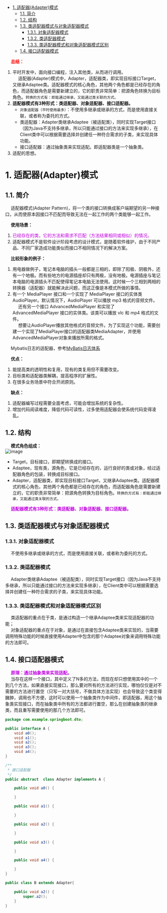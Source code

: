 
<!-- TOC -->

- [1. 适配器(Adapter)模式](#1-适配器adapter模式)
    - [1.1. 简介](#11-简介)
    - [1.2. 结构](#12-结构)
    - [1.3. 类适配器模式与对象适配器模式](#13-类适配器模式与对象适配器模式)
        - [1.3.1. 对象适配器模式](#131-对象适配器模式)
        - [1.3.2. 类适配器模式](#132-类适配器模式)
        - [1.3.3. 类适配器模式和对象适配器模式区别](#133-类适配器模式和对象适配器模式区别)
    - [1.4. 接口适配器模式](#14-接口适配器模式)

<!-- /TOC -->


&emsp; **<font color = "red">总结：</font>**  
1. 平时开发中，面向接口编程，注入其他类，从而进行调用。  
&emsp; 适配器(Adapter)模式中，Adapter，适配器类，即实现目标接口Target，又继承Adaptee类。适配器模式的核心角色，其他两个角色都是已经存在的角色，而适配器角色是需要新建立的，它的职责非常简单：把源角色转换为目标角色。`转换的方式有：即能通过继承，又能通过类关联的方式。`  
2. **适配器模式有3种形式：类适配器、对象适配器、接口适配器。**  
    * `对象适配器（平时使用最多）`：不使用多继承或继承的方式，而是使用直接关联，或者称为委托的方式。  
    * 类适配器：Adapter类继承Adaptee（被适配类），同时实现Target接口（因为Java不支持多继承，所以只能通过接口的方法来实现多继承），在Client类中可以根据需要选择并创建任一种符合需求的子类，来实现具体功能。 
    * 接口适配器：通过抽象类来实现适配。即适配器类是一个抽象类。  
3. 适配的思想。  

# 1. 适配器(Adapter)模式  

## 1.1. 简介
&emsp; 适配器模式(Adapter Pattern)，将一个类的接口转换成客户端期望的另一种接口，从而使原本因接口不匹配而导致无法在一起工作的两个类能够一起工作。  

&emsp; **使用场景：**  
1. <font color = "clime">已经存在的类，它的方法和需求不匹配（方法结果相同或相似）的情况。</font>  
2. 适配器模式不是软件设计阶段考虑的设计模式，是随着软件维护，由于不同产品、不同厂家造成功能类似而接口不相同情况下的解决方案。  


&emsp; **比较形象的例子：**  
1. 用电器做例子，笔记本电脑的插头一般都是三相的，即除了阳极、阴极外，还有一个地极。而有些地方的电源插座却只有两极，没有地极。电源插座与笔记本电脑的电源插头不匹配使得笔记本电脑无法使用。这时候一个三相到两相的转换器（适配器）就能解决此问题，而这正像是本模式所做的事情。  
2. 有一个 MediaPlayer 接口和一个实现了 MediaPlayer 接口的实体类 AudioPlayer。默认情况下，AudioPlayer 可以播放 mp3 格式的音频文件。  
&emsp; 还有另一个接口 AdvancedMediaPlayer 和实现了 AdvancedMediaPlayer 接口的实体类。该类可以播放 vlc 和 mp4 格式的文件。  
&emsp; 想要让AudioPlayer播放其他格式的音频文件。为了实现这个功能，需要创建一个实现了MediaPlayer接口的适配器类MediaAdapter，并使用AdvancedMediaPlayer对象来播放所需的格式。  

&emsp; Mybatis日志的适配器，参考[MyBatis日志体系](/docs/SSM/MyBatis/MybatisLog.md)   

&emsp; **优点：**   
1. 能提高类的透明性和复用，现有的类复用但不需要改变。   
2. 目标类和适配器类解耦，提高程序的扩展性。   
3. 在很多业务场景中符合开闭原则。  

&emsp; **缺点：**   
1. 适配器编写过程需要全面考虑，可能会增加系统的复杂性。   
2. 增加代码阅读难度，降低代码可读性，过多使用适配器会使系统代码变得凌乱。  

## 1.2. 结构  
&emsp; **模式角色组成：**  
![image](http://182.92.69.8:8081/img/java/design/design-13.png)  

* Target，目标接口，即期望转换成的接口。  
* Adaptee，现有类，源角色，它是已经存在的，运行良好的类或对象，经过适配器角色的包装，转换成目标接口。  
* Adapter，适配器类，即实现目标接口Target，又继承Adaptee类。适配器模式的核心角色，其他两个角色都是已经存在的角色，而适配器角色是需要新建立的，它的职责非常简单：把源角色转换为目标角色。`转换的方式有：即能通过继承，又能通过类关联的方式。`  

&emsp; **<font color = "clime">适配器模式有3种形式：类适配器、对象适配器、接口适配器。</font>**  


## 1.3. 类适配器模式与对象适配器模式  
<!-- 
https://blog.csdn.net/u012359453/article/details/79165080
https://blog.csdn.net/qq_36982160/article/details/79965027
-->

### 1.3.1. 对象适配器模式  
&emsp; 不使用多继承或继承的方式，而是使用直接关联，或者称为委托的方式。  

### 1.3.2. 类适配器模式
&emsp; Adapter类继承Adaptee（被适配类），同时实现Target接口（因为Java不支持多继承，所以只能通过接口的方法来实现多继承），在Client类中可以根据需要选择并创建任一种符合需求的子类，来实现具体功能。  

### 1.3.3. 类适配器模式和对象适配器模式区别
&emsp; 类适配器的重点在于类，是通过构造一个继承Adaptee类来实现适配器的功能；  
&emsp; 对象适配器的重点在于对象，是通过在直接包含Adaptee类来实现的，当需要调用特殊功能的时候直接使用Adapter中包含的那个Adaptee对象来调用特殊功能的方法即可。  

## 1.4. 接口适配器模式
<!-- 
https://blog.csdn.net/u012359453/article/details/79165080
https://www.cnblogs.com/mingmingcome/p/9810731.html

-->
&emsp; **<font color = "clime">原理：通过抽象类来实现适配。</font>**  
&emsp; 当存在这样一个接口，其中定义了N多的方法，而现在却只想使用其中的一个到几个方法，如果直接实现接口，那么要对所有的方法进行实现，哪怕仅仅是对不需要的方法进行置空（只写一对大括号，不做具体方法实现）也会导致这个类变得臃肿，调用也不方便，这时可以使用一个抽象类作为中间件，即适配器，用这个抽象类实现接口，而在抽象类中所有的方法都进行置空，那么在创建抽象类的继承类，而且重写需要使用的那几个方法即可。   

```java
package com.example.springboot.dto;

public interface A {
    void a0();
    void a1();
    void a2();
    void a3();
    void a4();
}
```

```java
/**
 * 接口适配器
 */
public abstract  class Adapter implements A {

    public void a0() {

    }

    public void a1() {

    }

    public void a2() {

    }

    public void a3() {

    }

    public void a4() {

    }
}
```

```java
public class B extends Adapter{

    public void a2() {
        super.a2();
    }
}
```
